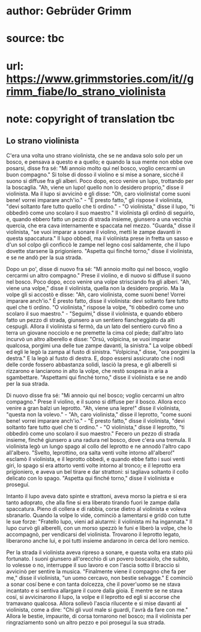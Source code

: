 # author: Gebrüder Grimm
# source: tbc
# url: https://www.grimmstories.com/it//grimm_fiabe/lo_strano_violinista
# note: copyright of translation tbc

## Lo strano violinista 

C'era una volta uno strano violinista, che se ne andava solo solo per
un bosco, e pensava a questo e a quello; e quando la sua mente non ebbe
ove posarsi, disse fra sé: "Mi annoio molto qui nel bosco, voglio
cercarmi un buon compagno." Si tolse di dosso il violino e si mise a
sonare, sicché il suono si diffuse fra gli alberi. Poco dopo, ecco
venire un lupo, trottando per la boscaglia. "Ah, viene un lupo! quello
non lo desidero proprio," disse il violinista. Ma il lupo si avvicinò e
gli disse: "Oh, caro violinista! come suoni bene! vorrei imparare
anch'io." - "È presto fatto," gli rispose il violinista, "devi
soltanto fare tutto quello che ti ordino." - "O violinista," disse il
lupo, "ti obbedirò come uno scolaro il suo maestro." Il violinista gli
ordinò di seguirlo, e, quando ebbero fatto un pezzo di strada insieme,
giunsero a una vecchia quercia, che era cava internamente e spaccata nel
mezzo. "Guarda," disse il violinista, "se vuoi imparar a sonare il
violino, metti le zampe davanti in questa spaccatura." Il lupo obbedí,
ma il violinista prese in fretta un sasso e d'un sol colpo gli conficcò
le zampe nel legno cosí saldamente, che il lupo dovette starsene là
prigioniero. "Aspetta qui finché torno," disse il violinista, e se ne
andò per la sua strada.

Dopo un po', disse di nuovo fra sé: "Mi annoio molto qui nel bosco,
voglio cercarmi un altro compagno." Prese il violino, e di nuovo si
diffuse il suono nel bosco. Poco dopo, ecco venire una volpe strisciando
fra gli alberi. "Ah, viene una volpe," disse il violinista, quella non
la desidero proprio. Ma la volpe gli si accostò e disse: "Ah, caro
violinista, come suoni bene! Vorrei imparare anch'io." È presto fatto,
disse il violinista: devi soltanto fare tutto quel che ti ordino. "O
violinista," rispose la volpe, "ti obbedirò come uno scolaro il suo
maestro." - "Seguimi," disse il violinista, e quando ebbero fatto un
pezzo di strada, giunsero a un sentiero fiancheggiato da alti cespugli.
Allora il violinista si fermò, da un lato del sentiero curvò fino a
terra un giovane nocciolo e ne premette la cima col piede; dall'altro
lato incurvò un altro alberello e disse: "Orsú, volpicina, se vuoi
imparar qualcosa, porgimi una delle tue zampe davanti, la sinistra." La
volpe obbedí ed egli le legò la zampa al fusto di sinistra.
"Volpicina," disse, "ora porgimi la destra." E la legò al fusto di
destra. E, dopo essersi assicurato che i nodi delle corde fossero
abbastanza solidi, lasciò la presa, e gli alberelli si rizzarono e
lanciarono in alto la volpe, che restò sospesa in aria a sgambettare.
"Aspettami qui fìnché torno," disse il violinista e se ne andò per la
sua strada.

Di nuovo disse fra sé: "Mi annoio qui nel bosco; voglio cercarmi un
altro compagno." Prese il violino, e il suono si diffuse per il bosco.
Allora ecco venire a gran balzi un leprotto. "Ah, viene una lepre!"
disse il violinista, "questa non la volevo." - "Ah, caro
violinista," disse il leprotto, "come suoni bene! vorrei imparare
anch'io." - "È presto fatto," disse il violinista, "devi soltanto
fare tutto quel che ti ordino." - "O violinista," disse il leprotto,
"ti obbedirò come uno scolaro il suo maestro." Fecero un pezzo di
strada insieme, finché giunsero a una radura nel bosco, dove c'era una
tremula. Il violinista legò un lungo spago al collo del leprotto e ne
annodò l'altro capo all'albero. "Svelto, leprottino, ora salta venti
volte intorno all'albero!" esclamò il violinista, e il leprotto
obbedi, e quando ebbe fatto i suoi venti giri, lo spago si era attorto
venti volte intorno al tronco; e il leprotto era prigioniero, e aveva un
bel tirare e dar strattoni: si tagliava soltanto il collo delicato con
lo spago. "Aspetta qui finché torno," disse il violinista e proseguí.

Intanto il lupo aveva dato spinte e strattoni, aveva morso la pietra e
si era tanto adoprato, che alla fine si era liberato tirando fuori le
zampe dalla spaccatura. Pieno di collera e di rabbia, corse dietro al
violinista e voleva sbranarlo. Quando la volpe lo vide, cominciò a
lamentarsi e gridò con tutte le sue forze: "Fratello lupo, vieni ad
aiutarmi: il violinista mi ha ingannata." Il lupo curvò gli alberelli,
con un morso spezzò le funi e liberò la volpe, che lo accompagnò, per
vendicarsi del violinista. Trovarono il leprotto legato, liberarono
anche lui, e poi tutti insieme andarono in cerca del loro nemico.

Per la strada il violinista aveva ripreso a sonare, e questa volta era
stato piú fortunato. I suoni giunsero all'orecchio di un povero
boscaiolo, che subito, lo volesse o no, interruppe il suo lavoro e con
l'ascia sotto il braccio si avvicinò per sentire la musica.
"Finalmente viene il compagno che fa per me," disse il violinista,
"un uomo cercavo, non bestie selvagge." E cominciò a sonar cosí bene e
con tanta dolcezza, che il pover'uomo se ne stava incantato e si
sentiva allargare il cuore dalla gioia. E mentre se ne stava cosí, si
avvicinarono il lupo, la volpe e il leprotto ed egli si accorse che
tramavano qualcosa. Allora sollevò l'ascia rilucente e si mise davanti
al violinista, come a dire: "Chi gli vuol male si guardi, l'avrà da
fare con me." Allora le bestie, impaurite, di corsa tornarono nel
bosco; ma il violinista per ringraziamento sonò un altro pezzo e poi
proseguí la sua strada.
